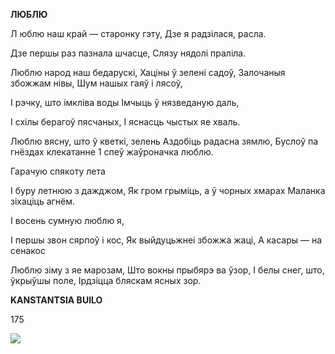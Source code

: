  
**ЛЮБЛЮ**

Л юблю наш край — старонку гэту, Дзе я радзілася, расла.

Дзе першы раз пазнала шчасце, Слязу нядолі праліла.

Люблю народ наш бедарускі, Хаціны ў зелені садоў, Залочаныя збожжам нівы, Шум нашых гаяў і лясоў,

I рэчку, што імкліва воды Імчыць ў нязведаную даль,

I схілы берагоў пясчаных, I яснасць чыстых яе хваль.

Люблю вясну, што ў кветкі, зелень Аздобіць радасна зямлю, Буслоў па гнёздах клекатанне 1 спеў  жаўроначка люблю.

Гарачую спякоту лета

I буру летнюю з дажджом, Як гром грыміць, а ў чорных хмарах Маланка зіхаціць агнём.

I восень сумную люблю я,

I першы звон сярпоў і кос, Як выйдуцьжнеі збожжа жаці, А касары — на сенакос

Люблю зіму з яе марозам, Што вокны прыбярэ ва ўзор, I белы снег, што, ўкрыўшы поле, Ірдзіцца бляскам ясных зор.

**KANSTANTSIA BUILO**

  

175

![](2022-%D0%9C%D1%96%D0%BD%D1%81%D0%BA-%D0%BB%D1%83%D1%87%D0%BD%D0%B0%D1%81%D1%86%D1%8C-%D0%BC%D1%96%D0%BA%D0%BE%D0%BB%D0%B0-%D0%BC%D1%8F%D1%82%D0%BB%D1%96%D1%86%D0%BA%D1%96_html_e4386f11f2d529a0.jpg)  

